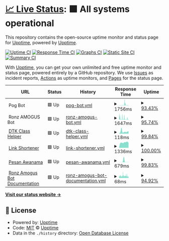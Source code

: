 # [📈 Live Status](https://upptime.github.io/upptime): <!--live status--> **🟩 All systems operational**

This repository contains the open-source uptime monitor and status page for [Upptime](https://upptime.js.org), powered by [Upptime](https://github.com/upptime/upptime).

[![Uptime CI](https://github.com/lordronz/status/workflows/Uptime%20CI/badge.svg)](https://github.com/lordronz/status/actions?query=workflow%3A%22Uptime+CI%22)
[![Response Time CI](https://github.com/lordronz/status/workflows/Response%20Time%20CI/badge.svg)](https://github.com/lordronz/status/actions?query=workflow%3A%22Response+Time+CI%22)
[![Graphs CI](https://github.com/lordronz/status/workflows/Graphs%20CI/badge.svg)](https://github.com/lordronz/status/actions?query=workflow%3A%22Graphs+CI%22)
[![Static Site CI](https://github.com/lordronz/status/workflows/Static%20Site%20CI/badge.svg)](https://github.com/lordronz/status/actions?query=workflow%3A%22Static+Site+CI%22)
[![Summary CI](https://github.com/lordronz/status/workflows/Summary%20CI/badge.svg)](https://github.com/lordronz/status/actions?query=workflow%3A%22Summary+CI%22)

With [Upptime](https://upptime.js.org), you can get your own unlimited and free uptime monitor and status page, powered entirely by a GitHub repository. We use [Issues](https://github.com/upptime/upptime/issues) as incident reports, [Actions](https://github.com/lordronz/status/actions) as uptime monitors, and [Pages](https://upptime.github.io/upptime) for the status page.

<!--start: status pages-->
<!-- This summary is generated by Upptime (https://github.com/upptime/upptime) -->
<!-- Do not edit this manually, your changes will be overwritten -->
<!-- prettier-ignore -->
| URL | Status | History | Response Time | Uptime |
| --- | ------ | ------- | ------------- | ------ |
| <img alt="" src="https://favicons.githubusercontent.com/null" height="13"> Pog Bot | 🟩 Up | [pog-bot.yml](https://github.com/LordRonz/status/commits/HEAD/history/pog-bot.yml) | <details><summary><img alt="Response time graph" src="./graphs/pog-bot/response-time-week.png" height="20"> 1756ms</summary><br><a href="https://lordronz.github.io/status/history/pog-bot"><img alt="Response time 1714" src="https://img.shields.io/endpoint?url=https%3A%2F%2Fraw.githubusercontent.com%2FLordRonz%2Fstatus%2FHEAD%2Fapi%2Fpog-bot%2Fresponse-time.json"></a><br><a href="https://lordronz.github.io/status/history/pog-bot"><img alt="24-hour response time 2101" src="https://img.shields.io/endpoint?url=https%3A%2F%2Fraw.githubusercontent.com%2FLordRonz%2Fstatus%2FHEAD%2Fapi%2Fpog-bot%2Fresponse-time-day.json"></a><br><a href="https://lordronz.github.io/status/history/pog-bot"><img alt="7-day response time 1756" src="https://img.shields.io/endpoint?url=https%3A%2F%2Fraw.githubusercontent.com%2FLordRonz%2Fstatus%2FHEAD%2Fapi%2Fpog-bot%2Fresponse-time-week.json"></a><br><a href="https://lordronz.github.io/status/history/pog-bot"><img alt="30-day response time 1714" src="https://img.shields.io/endpoint?url=https%3A%2F%2Fraw.githubusercontent.com%2FLordRonz%2Fstatus%2FHEAD%2Fapi%2Fpog-bot%2Fresponse-time-month.json"></a><br><a href="https://lordronz.github.io/status/history/pog-bot"><img alt="1-year response time 1714" src="https://img.shields.io/endpoint?url=https%3A%2F%2Fraw.githubusercontent.com%2FLordRonz%2Fstatus%2FHEAD%2Fapi%2Fpog-bot%2Fresponse-time-year.json"></a></details> | <details><summary><a href="https://lordronz.github.io/status/history/pog-bot">93.43%</a></summary><a href="https://lordronz.github.io/status/history/pog-bot"><img alt="All-time uptime 97.69%" src="https://img.shields.io/endpoint?url=https%3A%2F%2Fraw.githubusercontent.com%2FLordRonz%2Fstatus%2FHEAD%2Fapi%2Fpog-bot%2Fuptime.json"></a><br><a href="https://lordronz.github.io/status/history/pog-bot"><img alt="24-hour uptime 96.38%" src="https://img.shields.io/endpoint?url=https%3A%2F%2Fraw.githubusercontent.com%2FLordRonz%2Fstatus%2FHEAD%2Fapi%2Fpog-bot%2Fuptime-day.json"></a><br><a href="https://lordronz.github.io/status/history/pog-bot"><img alt="7-day uptime 93.43%" src="https://img.shields.io/endpoint?url=https%3A%2F%2Fraw.githubusercontent.com%2FLordRonz%2Fstatus%2FHEAD%2Fapi%2Fpog-bot%2Fuptime-week.json"></a><br><a href="https://lordronz.github.io/status/history/pog-bot"><img alt="30-day uptime 97.69%" src="https://img.shields.io/endpoint?url=https%3A%2F%2Fraw.githubusercontent.com%2FLordRonz%2Fstatus%2FHEAD%2Fapi%2Fpog-bot%2Fuptime-month.json"></a><br><a href="https://lordronz.github.io/status/history/pog-bot"><img alt="1-year uptime 97.69%" src="https://img.shields.io/endpoint?url=https%3A%2F%2Fraw.githubusercontent.com%2FLordRonz%2Fstatus%2FHEAD%2Fapi%2Fpog-bot%2Fuptime-year.json"></a></details>
| <img alt="" src="https://ronz-amogus.vercel.app/favicon.ico" height="13"> Ronz AMOGUS Bot | 🟩 Up | [ronz-amogus-bot.yml](https://github.com/LordRonz/status/commits/HEAD/history/ronz-amogus-bot.yml) | <details><summary><img alt="Response time graph" src="./graphs/ronz-amogus-bot/response-time-week.png" height="20"> 1647ms</summary><br><a href="https://lordronz.github.io/status/history/ronz-amogus-bot"><img alt="Response time 1478" src="https://img.shields.io/endpoint?url=https%3A%2F%2Fraw.githubusercontent.com%2FLordRonz%2Fstatus%2FHEAD%2Fapi%2Fronz-amogus-bot%2Fresponse-time.json"></a><br><a href="https://lordronz.github.io/status/history/ronz-amogus-bot"><img alt="24-hour response time 1514" src="https://img.shields.io/endpoint?url=https%3A%2F%2Fraw.githubusercontent.com%2FLordRonz%2Fstatus%2FHEAD%2Fapi%2Fronz-amogus-bot%2Fresponse-time-day.json"></a><br><a href="https://lordronz.github.io/status/history/ronz-amogus-bot"><img alt="7-day response time 1647" src="https://img.shields.io/endpoint?url=https%3A%2F%2Fraw.githubusercontent.com%2FLordRonz%2Fstatus%2FHEAD%2Fapi%2Fronz-amogus-bot%2Fresponse-time-week.json"></a><br><a href="https://lordronz.github.io/status/history/ronz-amogus-bot"><img alt="30-day response time 1478" src="https://img.shields.io/endpoint?url=https%3A%2F%2Fraw.githubusercontent.com%2FLordRonz%2Fstatus%2FHEAD%2Fapi%2Fronz-amogus-bot%2Fresponse-time-month.json"></a><br><a href="https://lordronz.github.io/status/history/ronz-amogus-bot"><img alt="1-year response time 1478" src="https://img.shields.io/endpoint?url=https%3A%2F%2Fraw.githubusercontent.com%2FLordRonz%2Fstatus%2FHEAD%2Fapi%2Fronz-amogus-bot%2Fresponse-time-year.json"></a></details> | <details><summary><a href="https://lordronz.github.io/status/history/ronz-amogus-bot">95.74%</a></summary><a href="https://lordronz.github.io/status/history/ronz-amogus-bot"><img alt="All-time uptime 98.13%" src="https://img.shields.io/endpoint?url=https%3A%2F%2Fraw.githubusercontent.com%2FLordRonz%2Fstatus%2FHEAD%2Fapi%2Fronz-amogus-bot%2Fuptime.json"></a><br><a href="https://lordronz.github.io/status/history/ronz-amogus-bot"><img alt="24-hour uptime 98.11%" src="https://img.shields.io/endpoint?url=https%3A%2F%2Fraw.githubusercontent.com%2FLordRonz%2Fstatus%2FHEAD%2Fapi%2Fronz-amogus-bot%2Fuptime-day.json"></a><br><a href="https://lordronz.github.io/status/history/ronz-amogus-bot"><img alt="7-day uptime 95.74%" src="https://img.shields.io/endpoint?url=https%3A%2F%2Fraw.githubusercontent.com%2FLordRonz%2Fstatus%2FHEAD%2Fapi%2Fronz-amogus-bot%2Fuptime-week.json"></a><br><a href="https://lordronz.github.io/status/history/ronz-amogus-bot"><img alt="30-day uptime 98.13%" src="https://img.shields.io/endpoint?url=https%3A%2F%2Fraw.githubusercontent.com%2FLordRonz%2Fstatus%2FHEAD%2Fapi%2Fronz-amogus-bot%2Fuptime-month.json"></a><br><a href="https://lordronz.github.io/status/history/ronz-amogus-bot"><img alt="1-year uptime 98.13%" src="https://img.shields.io/endpoint?url=https%3A%2F%2Fraw.githubusercontent.com%2FLordRonz%2Fstatus%2FHEAD%2Fapi%2Fronz-amogus-bot%2Fuptime-year.json"></a></details>
| <img alt="" src="https://dtk-class.vercel.app/favicon.ico" height="13"> [DTK Class Helper](https://dtk-class.vercel.app) | 🟩 Up | [dtk-class-helper.yml](https://github.com/LordRonz/status/commits/HEAD/history/dtk-class-helper.yml) | <details><summary><img alt="Response time graph" src="./graphs/dtk-class-helper/response-time-week.png" height="20"> 118ms</summary><br><a href="https://lordronz.github.io/status/history/dtk-class-helper"><img alt="Response time 107" src="https://img.shields.io/endpoint?url=https%3A%2F%2Fraw.githubusercontent.com%2FLordRonz%2Fstatus%2FHEAD%2Fapi%2Fdtk-class-helper%2Fresponse-time.json"></a><br><a href="https://lordronz.github.io/status/history/dtk-class-helper"><img alt="24-hour response time 133" src="https://img.shields.io/endpoint?url=https%3A%2F%2Fraw.githubusercontent.com%2FLordRonz%2Fstatus%2FHEAD%2Fapi%2Fdtk-class-helper%2Fresponse-time-day.json"></a><br><a href="https://lordronz.github.io/status/history/dtk-class-helper"><img alt="7-day response time 118" src="https://img.shields.io/endpoint?url=https%3A%2F%2Fraw.githubusercontent.com%2FLordRonz%2Fstatus%2FHEAD%2Fapi%2Fdtk-class-helper%2Fresponse-time-week.json"></a><br><a href="https://lordronz.github.io/status/history/dtk-class-helper"><img alt="30-day response time 107" src="https://img.shields.io/endpoint?url=https%3A%2F%2Fraw.githubusercontent.com%2FLordRonz%2Fstatus%2FHEAD%2Fapi%2Fdtk-class-helper%2Fresponse-time-month.json"></a><br><a href="https://lordronz.github.io/status/history/dtk-class-helper"><img alt="1-year response time 107" src="https://img.shields.io/endpoint?url=https%3A%2F%2Fraw.githubusercontent.com%2FLordRonz%2Fstatus%2FHEAD%2Fapi%2Fdtk-class-helper%2Fresponse-time-year.json"></a></details> | <details><summary><a href="https://lordronz.github.io/status/history/dtk-class-helper">99.84%</a></summary><a href="https://lordronz.github.io/status/history/dtk-class-helper"><img alt="All-time uptime 99.95%" src="https://img.shields.io/endpoint?url=https%3A%2F%2Fraw.githubusercontent.com%2FLordRonz%2Fstatus%2FHEAD%2Fapi%2Fdtk-class-helper%2Fuptime.json"></a><br><a href="https://lordronz.github.io/status/history/dtk-class-helper"><img alt="24-hour uptime 100.00%" src="https://img.shields.io/endpoint?url=https%3A%2F%2Fraw.githubusercontent.com%2FLordRonz%2Fstatus%2FHEAD%2Fapi%2Fdtk-class-helper%2Fuptime-day.json"></a><br><a href="https://lordronz.github.io/status/history/dtk-class-helper"><img alt="7-day uptime 99.84%" src="https://img.shields.io/endpoint?url=https%3A%2F%2Fraw.githubusercontent.com%2FLordRonz%2Fstatus%2FHEAD%2Fapi%2Fdtk-class-helper%2Fuptime-week.json"></a><br><a href="https://lordronz.github.io/status/history/dtk-class-helper"><img alt="30-day uptime 99.95%" src="https://img.shields.io/endpoint?url=https%3A%2F%2Fraw.githubusercontent.com%2FLordRonz%2Fstatus%2FHEAD%2Fapi%2Fdtk-class-helper%2Fuptime-month.json"></a><br><a href="https://lordronz.github.io/status/history/dtk-class-helper"><img alt="1-year uptime 99.95%" src="https://img.shields.io/endpoint?url=https%3A%2F%2Fraw.githubusercontent.com%2FLordRonz%2Fstatus%2FHEAD%2Fapi%2Fdtk-class-helper%2Fuptime-year.json"></a></details>
| <img alt="" src="https://lr-link.vercel.app/favicon.ico" height="13"> [Link Shortener](https://lr-link.vercel.app) | 🟩 Up | [link-shortener.yml](https://github.com/LordRonz/status/commits/HEAD/history/link-shortener.yml) | <details><summary><img alt="Response time graph" src="./graphs/link-shortener/response-time-week.png" height="20"> 1336ms</summary><br><a href="https://lordronz.github.io/status/history/link-shortener"><img alt="Response time 1471" src="https://img.shields.io/endpoint?url=https%3A%2F%2Fraw.githubusercontent.com%2FLordRonz%2Fstatus%2FHEAD%2Fapi%2Flink-shortener%2Fresponse-time.json"></a><br><a href="https://lordronz.github.io/status/history/link-shortener"><img alt="24-hour response time 1250" src="https://img.shields.io/endpoint?url=https%3A%2F%2Fraw.githubusercontent.com%2FLordRonz%2Fstatus%2FHEAD%2Fapi%2Flink-shortener%2Fresponse-time-day.json"></a><br><a href="https://lordronz.github.io/status/history/link-shortener"><img alt="7-day response time 1336" src="https://img.shields.io/endpoint?url=https%3A%2F%2Fraw.githubusercontent.com%2FLordRonz%2Fstatus%2FHEAD%2Fapi%2Flink-shortener%2Fresponse-time-week.json"></a><br><a href="https://lordronz.github.io/status/history/link-shortener"><img alt="30-day response time 1471" src="https://img.shields.io/endpoint?url=https%3A%2F%2Fraw.githubusercontent.com%2FLordRonz%2Fstatus%2FHEAD%2Fapi%2Flink-shortener%2Fresponse-time-month.json"></a><br><a href="https://lordronz.github.io/status/history/link-shortener"><img alt="1-year response time 1471" src="https://img.shields.io/endpoint?url=https%3A%2F%2Fraw.githubusercontent.com%2FLordRonz%2Fstatus%2FHEAD%2Fapi%2Flink-shortener%2Fresponse-time-year.json"></a></details> | <details><summary><a href="https://lordronz.github.io/status/history/link-shortener">100.00%</a></summary><a href="https://lordronz.github.io/status/history/link-shortener"><img alt="All-time uptime 100.00%" src="https://img.shields.io/endpoint?url=https%3A%2F%2Fraw.githubusercontent.com%2FLordRonz%2Fstatus%2FHEAD%2Fapi%2Flink-shortener%2Fuptime.json"></a><br><a href="https://lordronz.github.io/status/history/link-shortener"><img alt="24-hour uptime 100.00%" src="https://img.shields.io/endpoint?url=https%3A%2F%2Fraw.githubusercontent.com%2FLordRonz%2Fstatus%2FHEAD%2Fapi%2Flink-shortener%2Fuptime-day.json"></a><br><a href="https://lordronz.github.io/status/history/link-shortener"><img alt="7-day uptime 100.00%" src="https://img.shields.io/endpoint?url=https%3A%2F%2Fraw.githubusercontent.com%2FLordRonz%2Fstatus%2FHEAD%2Fapi%2Flink-shortener%2Fuptime-week.json"></a><br><a href="https://lordronz.github.io/status/history/link-shortener"><img alt="30-day uptime 100.00%" src="https://img.shields.io/endpoint?url=https%3A%2F%2Fraw.githubusercontent.com%2FLordRonz%2Fstatus%2FHEAD%2Fapi%2Flink-shortener%2Fuptime-month.json"></a><br><a href="https://lordronz.github.io/status/history/link-shortener"><img alt="1-year uptime 100.00%" src="https://img.shields.io/endpoint?url=https%3A%2F%2Fraw.githubusercontent.com%2FLordRonz%2Fstatus%2FHEAD%2Fapi%2Flink-shortener%2Fuptime-year.json"></a></details>
| <img alt="" src="https://lr-anon.vercel.app/favicon.ico" height="13"> [Pesan Awanama](https://lr-anon.vercel.app) | 🟩 Up | [pesan-awanama.yml](https://github.com/LordRonz/status/commits/HEAD/history/pesan-awanama.yml) | <details><summary><img alt="Response time graph" src="./graphs/pesan-awanama/response-time-week.png" height="20"> 679ms</summary><br><a href="https://lordronz.github.io/status/history/pesan-awanama"><img alt="Response time 232" src="https://img.shields.io/endpoint?url=https%3A%2F%2Fraw.githubusercontent.com%2FLordRonz%2Fstatus%2FHEAD%2Fapi%2Fpesan-awanama%2Fresponse-time.json"></a><br><a href="https://lordronz.github.io/status/history/pesan-awanama"><img alt="24-hour response time 107" src="https://img.shields.io/endpoint?url=https%3A%2F%2Fraw.githubusercontent.com%2FLordRonz%2Fstatus%2FHEAD%2Fapi%2Fpesan-awanama%2Fresponse-time-day.json"></a><br><a href="https://lordronz.github.io/status/history/pesan-awanama"><img alt="7-day response time 679" src="https://img.shields.io/endpoint?url=https%3A%2F%2Fraw.githubusercontent.com%2FLordRonz%2Fstatus%2FHEAD%2Fapi%2Fpesan-awanama%2Fresponse-time-week.json"></a><br><a href="https://lordronz.github.io/status/history/pesan-awanama"><img alt="30-day response time 232" src="https://img.shields.io/endpoint?url=https%3A%2F%2Fraw.githubusercontent.com%2FLordRonz%2Fstatus%2FHEAD%2Fapi%2Fpesan-awanama%2Fresponse-time-month.json"></a><br><a href="https://lordronz.github.io/status/history/pesan-awanama"><img alt="1-year response time 232" src="https://img.shields.io/endpoint?url=https%3A%2F%2Fraw.githubusercontent.com%2FLordRonz%2Fstatus%2FHEAD%2Fapi%2Fpesan-awanama%2Fresponse-time-year.json"></a></details> | <details><summary><a href="https://lordronz.github.io/status/history/pesan-awanama">99.83%</a></summary><a href="https://lordronz.github.io/status/history/pesan-awanama"><img alt="All-time uptime 99.95%" src="https://img.shields.io/endpoint?url=https%3A%2F%2Fraw.githubusercontent.com%2FLordRonz%2Fstatus%2FHEAD%2Fapi%2Fpesan-awanama%2Fuptime.json"></a><br><a href="https://lordronz.github.io/status/history/pesan-awanama"><img alt="24-hour uptime 100.00%" src="https://img.shields.io/endpoint?url=https%3A%2F%2Fraw.githubusercontent.com%2FLordRonz%2Fstatus%2FHEAD%2Fapi%2Fpesan-awanama%2Fuptime-day.json"></a><br><a href="https://lordronz.github.io/status/history/pesan-awanama"><img alt="7-day uptime 99.83%" src="https://img.shields.io/endpoint?url=https%3A%2F%2Fraw.githubusercontent.com%2FLordRonz%2Fstatus%2FHEAD%2Fapi%2Fpesan-awanama%2Fuptime-week.json"></a><br><a href="https://lordronz.github.io/status/history/pesan-awanama"><img alt="30-day uptime 99.95%" src="https://img.shields.io/endpoint?url=https%3A%2F%2Fraw.githubusercontent.com%2FLordRonz%2Fstatus%2FHEAD%2Fapi%2Fpesan-awanama%2Fuptime-month.json"></a><br><a href="https://lordronz.github.io/status/history/pesan-awanama"><img alt="1-year uptime 99.95%" src="https://img.shields.io/endpoint?url=https%3A%2F%2Fraw.githubusercontent.com%2FLordRonz%2Fstatus%2FHEAD%2Fapi%2Fpesan-awanama%2Fuptime-year.json"></a></details>
| <img alt="" src="https://ronz-amogus.vercel.app/favicon.ico" height="13"> [Ronz Amogus Bot Documentation](https://ronz-amogus.vercel.app) | 🟩 Up | [ronz-amogus-bot-documentation.yml](https://github.com/LordRonz/status/commits/HEAD/history/ronz-amogus-bot-documentation.yml) | <details><summary><img alt="Response time graph" src="./graphs/ronz-amogus-bot-documentation/response-time-week.png" height="20"> 68ms</summary><br><a href="https://lordronz.github.io/status/history/ronz-amogus-bot-documentation"><img alt="Response time 134" src="https://img.shields.io/endpoint?url=https%3A%2F%2Fraw.githubusercontent.com%2FLordRonz%2Fstatus%2FHEAD%2Fapi%2Fronz-amogus-bot-documentation%2Fresponse-time.json"></a><br><a href="https://lordronz.github.io/status/history/ronz-amogus-bot-documentation"><img alt="24-hour response time 69" src="https://img.shields.io/endpoint?url=https%3A%2F%2Fraw.githubusercontent.com%2FLordRonz%2Fstatus%2FHEAD%2Fapi%2Fronz-amogus-bot-documentation%2Fresponse-time-day.json"></a><br><a href="https://lordronz.github.io/status/history/ronz-amogus-bot-documentation"><img alt="7-day response time 68" src="https://img.shields.io/endpoint?url=https%3A%2F%2Fraw.githubusercontent.com%2FLordRonz%2Fstatus%2FHEAD%2Fapi%2Fronz-amogus-bot-documentation%2Fresponse-time-week.json"></a><br><a href="https://lordronz.github.io/status/history/ronz-amogus-bot-documentation"><img alt="30-day response time 134" src="https://img.shields.io/endpoint?url=https%3A%2F%2Fraw.githubusercontent.com%2FLordRonz%2Fstatus%2FHEAD%2Fapi%2Fronz-amogus-bot-documentation%2Fresponse-time-month.json"></a><br><a href="https://lordronz.github.io/status/history/ronz-amogus-bot-documentation"><img alt="1-year response time 134" src="https://img.shields.io/endpoint?url=https%3A%2F%2Fraw.githubusercontent.com%2FLordRonz%2Fstatus%2FHEAD%2Fapi%2Fronz-amogus-bot-documentation%2Fresponse-time-year.json"></a></details> | <details><summary><a href="https://lordronz.github.io/status/history/ronz-amogus-bot-documentation">94.92%</a></summary><a href="https://lordronz.github.io/status/history/ronz-amogus-bot-documentation"><img alt="All-time uptime 94.95%" src="https://img.shields.io/endpoint?url=https%3A%2F%2Fraw.githubusercontent.com%2FLordRonz%2Fstatus%2FHEAD%2Fapi%2Fronz-amogus-bot-documentation%2Fuptime.json"></a><br><a href="https://lordronz.github.io/status/history/ronz-amogus-bot-documentation"><img alt="24-hour uptime 94.58%" src="https://img.shields.io/endpoint?url=https%3A%2F%2Fraw.githubusercontent.com%2FLordRonz%2Fstatus%2FHEAD%2Fapi%2Fronz-amogus-bot-documentation%2Fuptime-day.json"></a><br><a href="https://lordronz.github.io/status/history/ronz-amogus-bot-documentation"><img alt="7-day uptime 94.92%" src="https://img.shields.io/endpoint?url=https%3A%2F%2Fraw.githubusercontent.com%2FLordRonz%2Fstatus%2FHEAD%2Fapi%2Fronz-amogus-bot-documentation%2Fuptime-week.json"></a><br><a href="https://lordronz.github.io/status/history/ronz-amogus-bot-documentation"><img alt="30-day uptime 94.95%" src="https://img.shields.io/endpoint?url=https%3A%2F%2Fraw.githubusercontent.com%2FLordRonz%2Fstatus%2FHEAD%2Fapi%2Fronz-amogus-bot-documentation%2Fuptime-month.json"></a><br><a href="https://lordronz.github.io/status/history/ronz-amogus-bot-documentation"><img alt="1-year uptime 94.95%" src="https://img.shields.io/endpoint?url=https%3A%2F%2Fraw.githubusercontent.com%2FLordRonz%2Fstatus%2FHEAD%2Fapi%2Fronz-amogus-bot-documentation%2Fuptime-year.json"></a></details>

<!--end: status pages-->

[**Visit our status website →**](https://lordronz.github.io/status)

## 📄 License

- Powered by: [Upptime](https://github.com/upptime/upptime)
- Code: [MIT](./LICENSE) © [Upptime](https://upptime.js.org)
- Data in the `./history` directory: [Open Database License](https://opendatacommons.org/licenses/odbl/1-0/)
